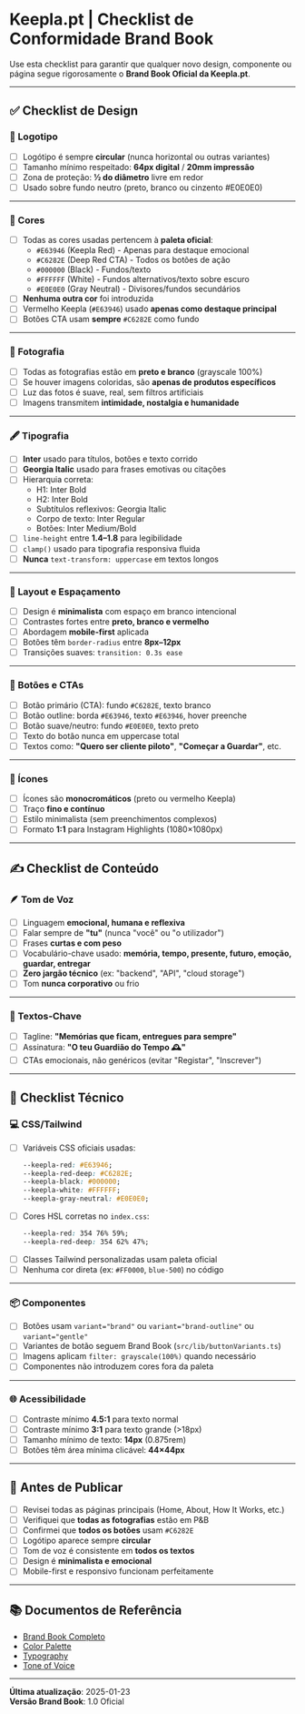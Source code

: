 # Keepla.pt | Checklist de Conformidade Brand Book

Use esta checklist para garantir que qualquer novo design, componente ou página segue rigorosamente o **Brand Book Oficial da Keepla.pt**.

---

## ✅ Checklist de Design

### 🔘 Logotipo
- [ ] Logótipo é sempre **circular** (nunca horizontal ou outras variantes)
- [ ] Tamanho mínimo respeitado: **64px digital** / **20mm impressão**
- [ ] Zona de proteção: **½ do diâmetro** livre em redor
- [ ] Usado sobre fundo neutro (preto, branco ou cinzento #E0E0E0)

---

### 🎨 Cores
- [ ] Todas as cores usadas pertencem à **paleta oficial**:
  - `#E63946` (Keepla Red) - Apenas para destaque emocional
  - `#C6282E` (Deep Red CTA) - Todos os botões de ação
  - `#000000` (Black) - Fundos/texto
  - `#FFFFFF` (White) - Fundos alternativos/texto sobre escuro
  - `#E0E0E0` (Gray Neutral) - Divisores/fundos secundários
- [ ] **Nenhuma outra cor** foi introduzida
- [ ] Vermelho Keepla (`#E63946`) usado **apenas como destaque principal**
- [ ] Botões CTA usam **sempre** `#C6282E` como fundo

---

### 📸 Fotografia
- [ ] Todas as fotografias estão em **preto e branco** (grayscale 100%)
- [ ] Se houver imagens coloridas, são **apenas de produtos específicos**
- [ ] Luz das fotos é suave, real, sem filtros artificiais
- [ ] Imagens transmitem **intimidade, nostalgia e humanidade**

---

### 🖋️ Tipografia
- [ ] **Inter** usado para títulos, botões e texto corrido
- [ ] **Georgia Italic** usado para frases emotivas ou citações
- [ ] Hierarquia correta:
  - H1: Inter Bold
  - H2: Inter Bold
  - Subtítulos reflexivos: Georgia Italic
  - Corpo de texto: Inter Regular
  - Botões: Inter Medium/Bold
- [ ] `line-height` entre **1.4–1.8** para legibilidade
- [ ] `clamp()` usado para tipografia responsiva fluida
- [ ] **Nunca** `text-transform: uppercase` em textos longos

---

### 🧩 Layout e Espaçamento
- [ ] Design é **minimalista** com espaço em branco intencional
- [ ] Contrastes fortes entre **preto, branco e vermelho**
- [ ] Abordagem **mobile-first** aplicada
- [ ] Botões têm `border-radius` entre **8px–12px**
- [ ] Transições suaves: `transition: 0.3s ease`

---

### 🔘 Botões e CTAs
- [ ] Botão primário (CTA): fundo `#C6282E`, texto branco
- [ ] Botão outline: borda `#E63946`, texto `#E63946`, hover preenche
- [ ] Botão suave/neutro: fundo `#E0E0E0`, texto preto
- [ ] Texto do botão nunca em uppercase total
- [ ] Textos como: **"Quero ser cliente piloto"**, **"Começar a Guardar"**, etc.

---

### 📱 Ícones
- [ ] Ícones são **monocromáticos** (preto ou vermelho Keepla)
- [ ] Traço **fino e contínuo**
- [ ] Estilo minimalista (sem preenchimentos complexos)
- [ ] Formato **1:1** para Instagram Highlights (1080×1080px)

---

## ✍️ Checklist de Conteúdo

### 🪶 Tom de Voz
- [ ] Linguagem **emocional, humana e reflexiva**
- [ ] Falar sempre de **"tu"** (nunca "você" ou "o utilizador")
- [ ] Frases **curtas e com peso**
- [ ] Vocabulário-chave usado: **memória, tempo, presente, futuro, emoção, guardar, entregar**
- [ ] **Zero jargão técnico** (ex: "backend", "API", "cloud storage")
- [ ] Tom **nunca corporativo** ou frio

---

### 📝 Textos-Chave
- [ ] Tagline: **"Memórias que ficam, entregues para sempre"**
- [ ] Assinatura: **"O teu Guardião do Tempo 🕰️"**
- [ ] CTAs emocionais, não genéricos (evitar "Registar", "Inscrever")

---

## 🧪 Checklist Técnico

### 💻 CSS/Tailwind
- [ ] Variáveis CSS oficiais usadas:
  ```css
  --keepla-red: #E63946;
  --keepla-red-deep: #C6282E;
  --keepla-black: #000000;
  --keepla-white: #FFFFFF;
  --keepla-gray-neutral: #E0E0E0;
  ```
- [ ] Cores HSL corretas no `index.css`:
  ```css
  --keepla-red: 354 76% 59%;
  --keepla-red-deep: 354 62% 47%;
  ```
- [ ] Classes Tailwind personalizadas usam paleta oficial
- [ ] Nenhuma cor direta (ex: `#FF0000`, `blue-500`) no código

---

### 📦 Componentes
- [ ] Botões usam `variant="brand"` ou `variant="brand-outline"` ou `variant="gentle"`
- [ ] Variantes de botão seguem Brand Book (`src/lib/buttonVariants.ts`)
- [ ] Imagens aplicam `filter: grayscale(100%)` quando necessário
- [ ] Componentes não introduzem cores fora da paleta

---

### 🌐 Acessibilidade
- [ ] Contraste mínimo **4.5:1** para texto normal
- [ ] Contraste mínimo **3:1** para texto grande (>18px)
- [ ] Tamanho mínimo de texto: **14px** (0.875rem)
- [ ] Botões têm área mínima clicável: **44×44px**

---

## 🚀 Antes de Publicar

- [ ] Revisei todas as páginas principais (Home, About, How It Works, etc.)
- [ ] Verifiquei que **todas as fotografias** estão em P&B
- [ ] Confirmei que **todos os botões** usam `#C6282E`
- [ ] Logótipo aparece sempre **circular**
- [ ] Tom de voz é consistente em **todos os textos**
- [ ] Design é **minimalista e emocional**
- [ ] Mobile-first e responsivo funcionam perfeitamente

---

## 📚 Documentos de Referência

- [Brand Book Completo](./guidelines/brand-book.md)
- [Color Palette](./guidelines/color-palette.md)
- [Typography](./guidelines/typography.md)
- [Tone of Voice](./guidelines/tone-of-voice.md)

---

**Última atualização**: 2025-01-23  
**Versão Brand Book**: 1.0 Oficial
